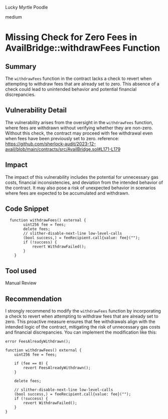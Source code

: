 Lucky Myrtle Poodle

medium

# Missing Check for Zero Fees in AvailBridge::withdrawFees Function

## Summary

The `withdrawFees` function in the contract lacks a check to revert when attempting to withdraw fees that are already set to zero. This absence of a check could lead to unintended behavior and potential financial discrepancies.

## Vulnerability Detail

The vulnerability arises from the oversight in the `withdrawFees` function, where fees are withdrawn without verifying whether they are non-zero. Without this check, the contract may proceed with fee withdrawal even when fees have been previously set to zero.
reference: https://github.com/sherlock-audit/2023-12-avail/blob/main/contracts/src/AvailBridge.sol#L171-L179 

## Impact

The impact of this vulnerability includes the potential for unnecessary gas costs, financial inconsistencies, and deviation from the intended behavior of the contract. It may also pose a risk of unexpected behavior in scenarios where fees are expected to be accumulated and withdrawn.

## Code Snippet
```solidity
  function withdrawFees() external {
        uint256 fee = fees;
        delete fees;
        // slither-disable-next-line low-level-calls
        (bool success,) = feeRecipient.call{value: fee}("");
        if (!success) {
            revert WithdrawFailed();
        }
    }
```

## Tool used
Manual Review

## Recommendation
I strongly recommend to modify the `withdrawFees` function by incorporating a check to revert when attempting to withdraw fees that are already set to zero. This proactive measure ensures that fee withdrawals align with the intended logic of the contract, mitigating the risk of unnecessary gas costs and financial discrepancies. You can implement the modification like this: 

```solidity
error FeesAlreadyWithdrawn();

function withdrawFees() external {
    uint256 fee = fees;

    if (fee == 0) {
        revert FeesAlreadyWithdrawn();
    }

    delete fees;

    // slither-disable-next-line low-level-calls
    (bool success,) = feeRecipient.call{value: fee}("");
    if (!success) {
        revert WithdrawFailed();
    }
}
```